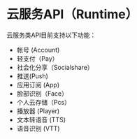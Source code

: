 # 云服务API（Runtime）

云服务类API目前支持以下功能： 

- 帐号 (Account)
- 轻支付（Pay）
- 社会化分享（Socialshare）
- 推送(Push)
- 应用订阅 (App)
- 脸部识别（Face）
- 个人云存储（Pcs）
- 播放器 (Player)
- 文本转语音 (TTS)
- 语音识别 (VTT)
